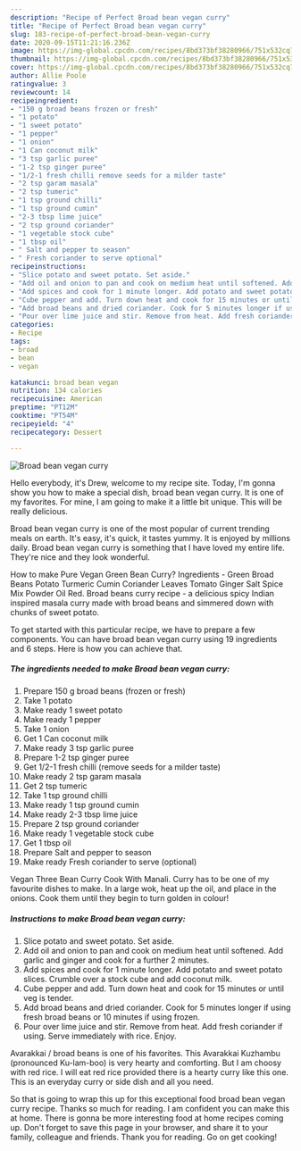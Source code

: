```yaml
---
description: "Recipe of Perfect Broad bean vegan curry"
title: "Recipe of Perfect Broad bean vegan curry"
slug: 183-recipe-of-perfect-broad-bean-vegan-curry
date: 2020-09-15T11:21:16.236Z
image: https://img-global.cpcdn.com/recipes/8bd373bf38280966/751x532cq70/broad-bean-vegan-curry-recipe-main-photo.jpg
thumbnail: https://img-global.cpcdn.com/recipes/8bd373bf38280966/751x532cq70/broad-bean-vegan-curry-recipe-main-photo.jpg
cover: https://img-global.cpcdn.com/recipes/8bd373bf38280966/751x532cq70/broad-bean-vegan-curry-recipe-main-photo.jpg
author: Allie Poole
ratingvalue: 3
reviewcount: 14
recipeingredient:
- "150 g broad beans frozen or fresh"
- "1 potato"
- "1 sweet potato"
- "1 pepper"
- "1 onion"
- "1 Can coconut milk"
- "3 tsp garlic puree"
- "1-2 tsp ginger puree"
- "1/2-1 fresh chilli remove seeds for a milder taste"
- "2 tsp garam masala"
- "2 tsp tumeric"
- "1 tsp ground chilli"
- "1 tsp ground cumin"
- "2-3 tbsp lime juice"
- "2 tsp ground coriander"
- "1 vegetable stock cube"
- "1 tbsp oil"
- " Salt and pepper to season"
- " Fresh coriander to serve optional"
recipeinstructions:
- "Slice potato and sweet potato. Set aside."
- "Add oil and onion to pan and cook on medium heat until softened. Add garlic and ginger and cook for a further 2 minutes."
- "Add spices and cook for 1 minute longer. Add potato and sweet potato slices. Crumble over a stock cube and add coconut milk."
- "Cube pepper and add. Turn down heat and cook for 15 minutes or until veg is tender."
- "Add broad beans and dried coriander. Cook for 5 minutes longer if using fresh broad beans or 10 minutes if using frozen."
- "Pour over lime juice and stir. Remove from heat. Add fresh coriander if using. Serve immediately with rice. Enjoy."
categories:
- Recipe
tags:
- broad
- bean
- vegan

katakunci: broad bean vegan 
nutrition: 134 calories
recipecuisine: American
preptime: "PT12M"
cooktime: "PT54M"
recipeyield: "4"
recipecategory: Dessert

---
```



![Broad bean vegan curry](https://img-global.cpcdn.com/recipes/8bd373bf38280966/751x532cq70/broad-bean-vegan-curry-recipe-main-photo.jpg)

Hello everybody, it's Drew, welcome to my recipe site. Today, I'm gonna show you how to make a special dish, broad bean vegan curry. It is one of my favorites. For mine, I am going to make it a little bit unique. This will be really delicious.

Broad bean vegan curry is one of the most popular of current trending meals on earth. It's easy, it's quick, it tastes yummy. It is enjoyed by millions daily. Broad bean vegan curry is something that I have loved my entire life. They're nice and they look wonderful.

How to make Pure Vegan Green Bean Curry? Ingredients - Green Broad Beans Potato Turmeric Cumin Coriander Leaves Tomato Ginger Salt Spice Mix Powder Oil Red. Broad beans curry recipe - a delicious spicy Indian inspired masala curry made with broad beans and simmered down with chunks of sweet potato.


To get started with this particular recipe, we have to prepare a few components. You can have broad bean vegan curry using 19 ingredients and 6 steps. Here is how you can achieve that.

<!--inarticleads1-->

##### The ingredients needed to make Broad bean vegan curry:

1. Prepare 150 g broad beans (frozen or fresh)
1. Take 1 potato
1. Make ready 1 sweet potato
1. Make ready 1 pepper
1. Take 1 onion
1. Get 1 Can coconut milk
1. Make ready 3 tsp garlic puree
1. Prepare 1-2 tsp ginger puree
1. Get 1/2-1 fresh chilli (remove seeds for a milder taste)
1. Make ready 2 tsp garam masala
1. Get 2 tsp tumeric
1. Take 1 tsp ground chilli
1. Make ready 1 tsp ground cumin
1. Make ready 2-3 tbsp lime juice
1. Prepare 2 tsp ground coriander
1. Make ready 1 vegetable stock cube
1. Get 1 tbsp oil
1. Prepare  Salt and pepper to season
1. Make ready  Fresh coriander to serve (optional)


Vegan Three Bean Curry Cook With Manali. Curry has to be one of my favourite dishes to make. In a large wok, heat up the oil, and place in the onions. Cook them until they begin to turn golden in colour! 

<!--inarticleads2-->

##### Instructions to make Broad bean vegan curry:

1. Slice potato and sweet potato. Set aside.
1. Add oil and onion to pan and cook on medium heat until softened. Add garlic and ginger and cook for a further 2 minutes.
1. Add spices and cook for 1 minute longer. Add potato and sweet potato slices. Crumble over a stock cube and add coconut milk.
1. Cube pepper and add. Turn down heat and cook for 15 minutes or until veg is tender.
1. Add broad beans and dried coriander. Cook for 5 minutes longer if using fresh broad beans or 10 minutes if using frozen.
1. Pour over lime juice and stir. Remove from heat. Add fresh coriander if using. Serve immediately with rice. Enjoy.


Avarakkai / broad beans is one of his favorites. This Avarakkai Kuzhambu (pronounced Ku-lam-boo) is very hearty and comforting. But I am choosy with red rice. I will eat red rice provided there is a hearty curry like this one. This is an everyday curry or side dish and all you need. 

So that is going to wrap this up for this exceptional food broad bean vegan curry recipe. Thanks so much for reading. I am confident you can make this at home. There is gonna be more interesting food at home recipes coming up. Don't forget to save this page in your browser, and share it to your family, colleague and friends. Thank you for reading. Go on get cooking!
